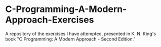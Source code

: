 # C-Programming-A-Modern-Approach-Exercises
A repository of the exercises I have attempted, presented in K. N. King's book "C Programming: A Modern Approach - Second Edition."
